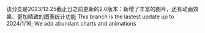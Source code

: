   该分支是2023/12.25截止日之前更新的2.0版本：新增了丰富的图片，还有动画效果、更加精致的图表统计功能
  This branch is the lastest update up to 2024/1/16;
  We add abundant charts and animations
